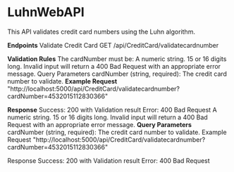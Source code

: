# LuhnWebAPI
This API validates credit card numbers using the Luhn algorithm.

**Endpoints**
Validate Credit Card
GET /api/CreditCard/validatecardnumber

**Validation Rules**
The cardNumber must be:
A numeric string.
15 or 16 digits long.
Invalid input will return a 400 Bad Request with an appropriate error message.
Query Parameters
cardNumber (string, required): The credit card number to validate.
**Example Request**
"http://localhost:5000/api/CreditCard/validatecardnumber?cardNumber=4532015112830366"

**Response**
Success: 200 with Validation result Error: 400 Bad Request
A numeric string.
15 or 16 digits long.
Invalid input will return a 400 Bad Request with an appropriate error message.
**Query Parameters**
cardNumber (string, required): The credit card number to validate.
Example Request
"http://localhost:5000/api/CreditCard/validatecardnumber?cardNumber=4532015112830366"

Response
Success: 200 with Validation result Error: 400 Bad Request
